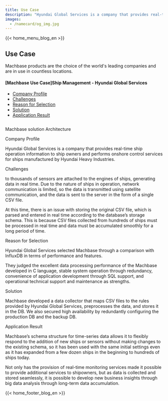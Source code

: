```yaml
---
title: Use Case
description: "Hyundai Global Services is a company that provides real-time ship operation information to ship owners and performs onshore control services for ships manufactured by Hyundai Heavy Industries."
images:
  - /namecard/og_img.jpg
---
```


<head>
  <meta charset="UTF-8" />
  <meta name="viewport" content="width=device-width, initial-scale=1.0" />
  <link rel="stylesheet" type="text/css" href="../../css/common.css" />
  <link rel="stylesheet" type="text/css" href="../../css/style.css" />
</head>
{{< home_menu_blog_en >}}
<section class="usecase_section0">
  <div>
    <h2 class="sub_page_title">Use Case</h2>
    <p class="sub_page_titletext">
      Machbase products are the choice of the world's leading companies and are
      in use in countless locations.
    </p>
  </div>
</section>
<section>
  <div class="tech-inner">
    <section>
      <div class="tech-inner">
        <h4 class="blog-title">[Machbase Use Case]Ship Management - Hyundai Global Services</h4>
        <ul class="tech-list-ul">
          <a href="#anchor1">
            <li class="tech-list-li" id="tech-list-li">Company Profile</li></a
          >
          <a href="#anchor2">
            <li class="tech-list-li" id="tech-list-li">Challenges</li></a
          >
          <a href="#anchor3">
            <li class="tech-list-li" id="tech-list-li">Reason for Selection</li>
          </a>
          <a href="#anchor4">
            <li class="tech-list-li" id="tech-list-li">Solution</li></a
          >
          <a href="#anchor5">
            <li class="tech-list-li" id="tech-list-li">Application Result</li>
          </a>
        </ul>
        <div class="tech-contents">
          <div>
            <div class="tech-img-wrap">
              <img
                class="tech-img"
                src="../../img/usecase_hyundai.png"
                alt=""
              />
            </div>
            <p class="tech-contents-link-text">
              Machbase solution Architecture
            </p>
            <p class="tech-title" id="anchor1">Company Profile</p>
            <p class="tech-contents-text">
              Hyundai Global Services is a company that provides real-time ship
              operation information to ship owners and performs onshore control
              services for ships manufactured by Hyundai Heavy Industries.
            </p>
            <p class="tech-title" id="anchor2">Challenges</p>
            <p class="tech-contents-text">
              to thousands of sensors are attached to the engines of ships,
              generating data in real time. Due to the nature of ships in
              operation, network communication is limited, so the data is
              transmitted using satellite communication, and the data is sent to
              the server in the form of a single CSV file.
            </p>
            <p class="tech-contents-text">
              At this time, there is an issue with storing the original CSV
              file, which is parsed and entered in real time according to the
              database’s storage schema. This is because CSV files collected
              from hundreds of ships must be processed in real time and data
              must be accumulated smoothly for a long period of time.
            </p>
            <p class="tech-title" id="anchor3">Reason for Selection</p>
            <p class="tech-contents-text">
              Hyundai Global Services selected Machbase through a comparison
              with InfluxDB in terms of performance and features.
            </p>
            <p class="tech-contents-text">
              They judged the excellent data processing performance of the
              Machbase developed in C language, stable system operation through
              redundancy, convenience of application development through SQL
              support, and operational technical support and maintenance as
              strengths.
            </p>
            <p class="tech-title" id="anchor4">Solution</p>
            <p class="tech-contents-text">
              Machbase developed a data collector that maps CSV files to the
              rules provided by Hyundai Global Services, preprocesses the data,
              and stores it in the DB. We also secured high availability by
              redundantly configuring the production DB and the backup DB.
            </p>
            <p class="tech-title" id="anchor5">Application Result</p>
            <p class="tech-contents-text">
              Machbase’s schema structure for time-series data allows it to
              flexibly respond to the addition of new ships or sensors without
              making changes to the existing schema, so it has been used with
              the same initial settings even as it has expanded from a few dozen
              ships in the beginning to hundreds of ships today.
            </p>
            <p class="tech-contents-text">
              Not only has the provision of real-time monitoring services made
              it possible to provide additional services to shipowners, but as
              data is collected and stored seamlessly, it is possible to develop
              new business insights through big data analysis through long-term
              data accumulation.
            </p>
          </div>
        </div>
      </div>
    </section>
  </div>
</section>
{{< home_footer_blog_en >}}
